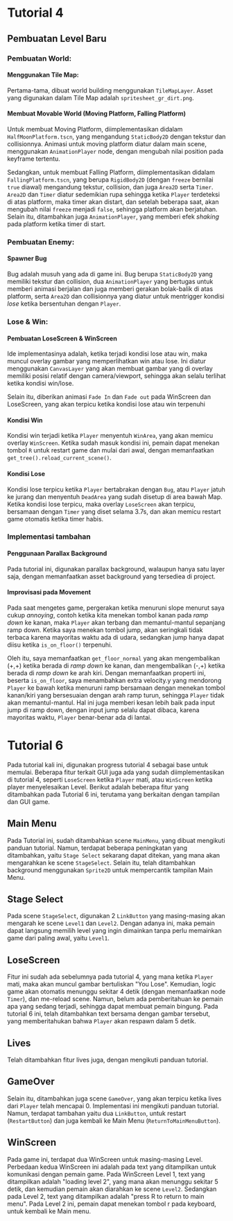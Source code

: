 # Tutorial 4
## Pembuatan Level Baru
### Pembuatan World:
#### Menggunakan Tile Map:
Pertama-tama, dibuat world building menggunakan `TileMapLayer`. Asset yang digunakan dalam Tile Map adalah `spritesheet_gr_dirt.png`.

#### Membuat Movable World (Moving Platform, Falling Platform)
Untuk membuat Moving Platform, diimplementasikan didalam `HalfMoonPlatform.tscn`, yang mengandung `StaticBody2D` dengan tekstur dan collisionnya.
Animasi untuk moving platform diatur dalam main scene, menggunakan `AnimationPlayer` node, dengan mengubah nilai position pada keyframe tertentu.

Sedangkan, untuk membuat Falling Platform, diimplementasikan didalam `FallingPlatform.tscn`, yang berupa `RigidBody2D` (dengan `freeze` bernilai `true` diawal) mengandung tekstur, collision, dan juga `Area2D` serta `Timer`.
`Area2D` dan `Timer` diatur sedemikian rupa sehingga ketika `Player` terdeteksi di atas platform, maka timer akan distart, dan setelah beberapa saat, akan mengubah nilai `freeze` menjadi `false`, sehingga platform akan berjatuhan.
Selain itu, ditambahkan juga `AnimationPlayer`, yang memberi efek *shaking* pada platform ketika timer di start.

### Pembuatan Enemy:
#### Spawner Bug
Bug adalah musuh yang ada di game ini.
Bug berupa `StaticBody2D` yang memiliki tekstur dan collision, dua `AnimationPlayer` yang bertugas untuk memberi animasi berjalan dan juga memberi gerakan bolak-balik di atas platform, serta `Area2D` dan collisionnya yang diatur untuk mentrigger kondisi *lose* ketika bersentuhan dengan `Player`.

### Lose & Win:
#### Pembuatan LoseScreen & WinScreen
Ide implementasinya adalah, ketika terjadi kondisi lose atau win, maka muncul overlay gambar yang memperlihatkan win atau lose.
Ini diatur menggunakan `CanvasLayer` yang akan membuat gambar yang di overlay memiliki posisi relatif dengan camera/viewport, sehingga akan selalu terlihat ketika kondisi win/lose.

Selain itu, diberikan animasi `Fade In` dan `Fade out` pada WinScreen dan LoseScreen, yang akan terpicu ketika kondisi lose atau win terpenuhi

#### Kondisi Win
Kondisi win terjadi ketika `Player` menyentuh `WinArea`, yang akan memicu overlay `WinScreen`.
Ketika sudah masuk kondisi ini, pemain dapat menekan tombol `R` untuk restart game dan mulai dari awal, dengan memanfaatkan `get_tree().reload_current_scene()`.


#### Kondisi Lose
Kondisi lose terpicu ketika `Player` bertabrakan dengan `Bug`, atau `Player` jatuh ke jurang dan menyentuh `DeadArea` yang sudah disetup di area bawah Map.
Ketika kondisi lose terpicu, maka overlay `LoseScreen` akan terpicu, bersamaan dengan `Timer` yang diset selama 3.7s, dan akan memicu restart game otomatis ketika timer habis.


### Implementasi tambahan
#### Penggunaan Parallax Background
Pada tutorial ini, digunakan parallax background, walaupun hanya satu layer saja, dengan memanfaatkan asset background yang tersediea di project.

#### Improvisasi pada Movement
Pada saat mengetes game, pergerakan ketika menuruni slope menurut saya cukup *annoying*, contoh ketika kita menekan tombol kanan pada *ramp down* ke kanan, maka `Player` akan terbang dan memantul-mantul sepanjang ramp down.
Ketika saya menekan tombol jump, akan seringkali tidak terbaca karena mayoritas waktu ada di udara, sedangkan jump hanya dapat diisu ketika `is_on_floor()` terpenuhi.

Oleh itu, saya memanfaatkan `get_floor_normal` yang akan mengembalikan (+,+) ketika berada di *ramp down* ke kanan, dan mengembalikan (-,+) ketika berada di *ramp down* ke arah kiri.
Dengan memanfaatkan properti ini, beserta `is_on_floor`, saya menambahkan extra velocity.y yang mendorong `Player` ke bawah ketika menuruni ramp bersamaan dengan menekan tombol kanan/kiri yang bersesuaian dengan arah ramp turun, sehingga `Player` tidak akan memantul-mantul.
Hal ini juga memberi kesan lebih baik pada input jump di ramp down, dengan input jump selalu dapat dibaca, karena mayoritas waktu, `Player` benar-benar ada di lantai.

# Tutorial 6
Pada tutorial kali ini, digunakan progress tutorial 4 sebagai base untuk memulai.
Beberapa fitur terkait GUI juga ada yang sudah diimplementasikan di tutorial 4, seperti `LoseScreen` ketika `Player` mati, atau `WinScreen` ketika player menyelesaikan Level.
Berikut adalah beberapa fitur yang ditambahkan pada Tutorial 6 ini, terutama yang berkaitan dengan tampilan dan GUI game.

## Main Menu
Pada Tutorial ini, sudah ditambahkan scene `MainMenu`, yang dibuat mengikuti panduan tutorial.
Namun, terdapat beberapa peningkatan yang ditambahkan, yaitu `Stage Select` sekarang dapat ditekan, yang mana akan mengarahkan ke scene `StageSelect`. Selain itu, telah ditambahkan background menggunakan `Sprite2D` untuk mempercantik tampilan Main Menu.

## Stage Select
Pada scene `StageSelect`, digunakan 2 `LinkButton` yang masing-masing akan mengarah ke scene `Level1` dan `Level2`.
Dengan adanya ini, maka pemain dapat langsung memilih level yang ingin dimainkan tanpa perlu memainkan game dari paling awal, yaitu `Level1`.

## LoseScreen
Fitur ini sudah ada sebelumnya pada tutorial 4, yang mana ketika `Player` mati, maka akan muncul gambar bertuliskan "You Lose".
Kemudian, logic game akan otomatis menunggu sekitar 4 detik (dengan memanfaatkan node `Timer`), dan me-reload scene.
Namun, belum ada pemberitahuan ke pemain apa yang sedang terjadi, sehingga dapat membuat pemain bingung.
Pada tutorial 6 ini, telah ditambahkan text bersama dengan gambar tersebut, yang memberitahukan bahwa `Player` akan respawn dalam 5 detik.

## Lives
Telah ditambahkan fitur lives juga, dengan mengikuti panduan tutorial.

## GameOver
Selain itu, ditambahkan juga scene `GameOver`, yang akan terpicu ketika lives dari `Player` telah mencapai 0.
Implementasi ini mengikuti panduan tutorial.
Namun, terdapat tambahan yaitu dua `LinkButton`, untuk restart (`RestartButton`) dan juga kembali ke Main Menu (`ReturnToMainMenuButton`).

## WinScreen
Pada game ini, terdapat dua WinScreen untuk masing-masing Level.
Perbedaan kedua WinScreen ini adalah pada text yang ditampilkan untuk komunikasi dengan pemain game.
Pada WinScreen Level 1, text yang ditampilkan adalah "loading level 2", yang mana akan menunggu sekitar 5 detik, dan kemudian pemain akan diarahkan ke scene `Level2`.
Sedangkan pada Level 2, text yang ditampilkan adalah "press R to return to main menu".
Pada Level 2 ini, pemain dapat menekan tombol r pada keyboard, untuk kembali ke Main menu.